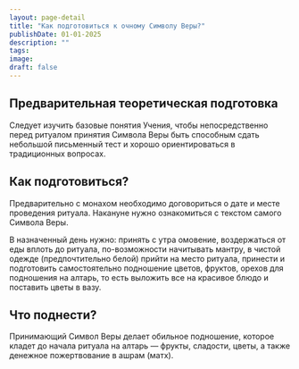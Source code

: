 ```yaml
---
layout: page-detail
title: "Как подготовиться к очному Символу Веры?"
publishDate: 01-01-2025
description: ""
tags:
image:
draft: false
---
```


## Предварительная теоретическая подготовка
 Следует изучить базовые понятия Учения, чтобы непосредственно перед ритуалом принятия Символа Веры быть способным сдать небольшой письменный тест и хорошо ориентироваться в традиционных вопросах.

## Как подготовиться?
 Предварительно с монахом необходимо договориться о дате и месте проведения ритуала. Накануне нужно ознакомиться с текстом самого Символа Веры.

В назначенный день нужно: принять с утра омовение, воздержаться от еды вплоть до ритуала, по-возможности начитывать мантру, в чистой одежде (предпочтительно белой) прийти на место ритуала, принести и подготовить самостоятельно подношение цветов, фруктов, орехов для подношения на алтарь, то есть выложить все на красивое блюдо и поставить цветы в вазу.

## Что поднести?
 Принимающий Символ Веры делает обильное подношение, которое кладет до начала ритуала на алтарь — фрукты, сладости, цветы, а также денежное пожертвование в ашрам (матх).
  
  
